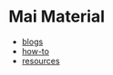 <!-- _navbar.md -->
# Mai Material

* [blogs](./docs/blogs)
* [how-to](./docs/how-to)
* [resources](./docs/resources)
